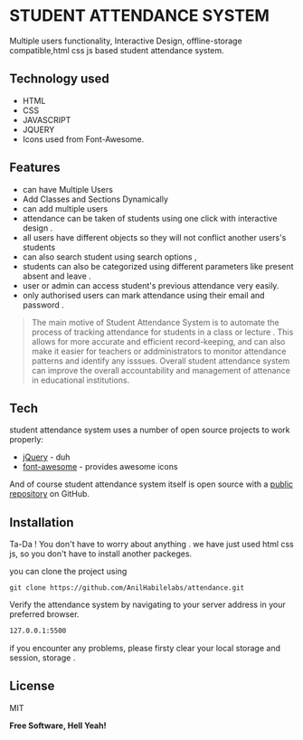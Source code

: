# STUDENT ATTENDANCE SYSTEM 
Multiple users functionality, Interactive Design, offline-storage compatible,html css js based student attendance system.






## Technology used 
- HTML
- CSS
- JAVASCRIPT
- JQUERY
- Icons used from Font-Awesome.

## Features

- can have Multiple Users 
- Add Classes and Sections Dynamically
- can add multiple users 
- attendance can be taken of students using one click with interactive design .
- all users have different objects so they will not conflict another users's students
- can also search student using search options , 
- students can also be categorized using different parameters like present absent and leave .
- user or admin can access student's previous attendance very easily.
- only authorised users can mark attendance using their email and password .


> The main motive of Student Attendance System is to
> automate the process of tracking attendance for students
> in a class or lecture . This allows for more accurate and 
> efficient record-keeping, and can also make it easier for 
> teachers or addministrators to monitor attendance patterns 
> and identify any isssues. Overall student attendance system 
> can improve the overall accountability and management of 
> attenance in educational institutions.

## Tech

student attendance system uses a number of open source projects to work properly:

- [jQuery] - duh
- [font-awesome] - provides awesome icons

And of course student attendance system itself is open source with a [public repository]
 on GitHub.

## Installation

Ta-Da ! 
You don't have to worry about anything . 
we have just used html css js, 
so you don't have to install another packeges.

you can clone the project using
```
git clone https://github.com/AnilHabilelabs/attendance.git
```

Verify the attendance system by navigating to your server address in
your preferred browser.

```sh
127.0.0.1:5500
```

if you encounter any problems, please firsty clear your local storage and session, storage .

## License

MIT

**Free Software, Hell Yeah!**

[//]: # (These are reference links used in the body of this note and get stripped out when the markdown processor does its job. http://stackoverflow.com/questions/4823468/store-comments-in-markdown-syntax)

[attendance]: <git@github.com:AnilHabilelabs/attendance.git>
[jQuery]: <https://jquery.com/>
[font-awesome]: <https://fontawesome.com/>
[public repository]: <https://github.com/AnilHabilelabs/attendance.git>
